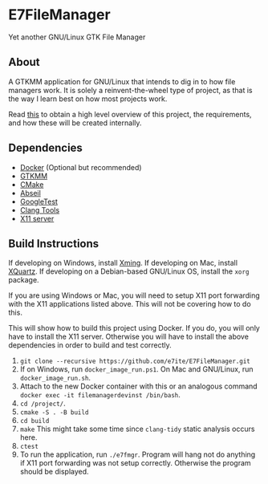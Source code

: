 # E7FileManager
Yet another GNU/Linux GTK File Manager

## About
A GTKMM application for GNU/Linux that intends to dig in to how file managers 
work. It is solely a reinvent-the-wheel type of project, as that is the way I 
learn best on how most projects work.

Read [this](https://docs.google.com/document/d/1HemMB4NQQw3XpyLmlN2RkYXBpGGoL-UKzxsKtxnNEeE/edit?usp=sharing) 
to obtain a high level overview of this project, the requirements, and how these
will be created internally.

## Dependencies
- [Docker](https://www.docker.com/) (Optional but recommended)
- [GTKMM](http://www.gtkmm.org/en/)
- [CMake](https://cmake.org)
- [Abseil](https://github.com/abseil/abseil-cpp)
- [GoogleTest](https://github.com/google/googletest)
- [Clang Tools](https://clang.llvm.org/docs/ClangTools.html)
- [X11 server](https://en.wikipedia.org/wiki/X_Window_System)

## Build Instructions
If developing on Windows, install [Xming](http://www.straightrunning.com/XmingNotes/).
If developing on Mac, install [XQuartz](www.xquartz.org).
If developing on a Debian-based GNU/Linux OS, install the `xorg` package. 

If you are using Windows or Mac, you will need to setup X11 port forwarding with the
X11 applications listed above. This will not be covering how to do this.

This will show how to build this project using Docker. If you do, you will
only have to install the X11 server. Otherwise you will have to install the above
dependencies in order to build and test correctly.

1. `git clone --recursive https://github.com/e7ite/E7FileManager.git`
2. If on Windows, run `docker_image_run.ps1`. On Mac and GNU/Linux, run `docker_image_run.sh`.
3. Attach to the new Docker container with this or an analogous command ```docker exec -it filemanagerdevinst /bin/bash```.
4. `cd /project/`.
5. `cmake -S . -B build`
6. `cd build`
7. `make` This might take some time since `clang-tidy` static analysis occurs here.
8. `ctest` 
9. To run the application, run `./e7fmgr`. Program will hang not do anything 
if X11 port forwarding was not setup correctly. Otherwise the program should be displayed.
